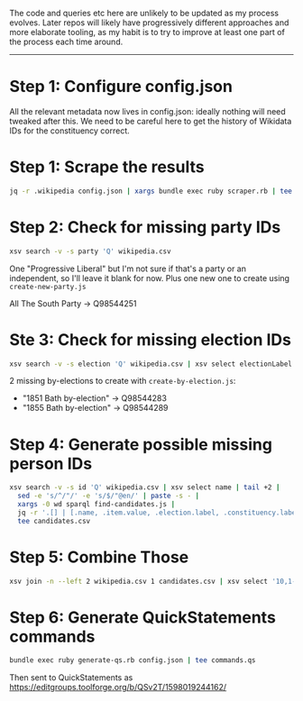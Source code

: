 
The code and queries etc here are unlikely to be updated as my process
evolves. Later repos will likely have progressively different approaches
and more elaborate tooling, as my habit is to try to improve at least
one part of the process each time around.

---------

Step 1: Configure config.json
=============================

All the relevant metadata now lives in config.json: ideally nothing will
need tweaked after this. We need to be careful here to get the history
of Wikidata IDs for the constituency correct.

Step 1: Scrape the results
==========================

```sh
jq -r .wikipedia config.json | xargs bundle exec ruby scraper.rb | tee wikipedia.csv
```

Step 2: Check for missing party IDs
===================================

```sh
xsv search -v -s party 'Q' wikipedia.csv
```

One "Progressive Liberal" but I'm not sure if that's a party or an
independent, so I'll leave it blank for now. Plus one new one to create
using `create-new-party.js`


All The South Party -> Q98544251

Ste 3: Check for missing election IDs
=====================================

```sh
xsv search -v -s election 'Q' wikipedia.csv | xsv select electionLabel | uniq
```

2 missing by-elections to create with `create-by-election.js`:

* "1851 Bath by-election" -> Q98544283
* "1855 Bath by-election" -> Q98544289

Step 4: Generate possible missing person IDs
============================================

```sh
xsv search -v -s id 'Q' wikipedia.csv | xsv select name | tail +2 |
  sed -e 's/^/"/' -e 's/$/"@en/' | paste -s - |
  xargs -0 wd sparql find-candidates.js |
  jq -r '.[] | [.name, .item.value, .election.label, .constituency.label, .party.label] | @csv' |
  tee candidates.csv
```

Step 5: Combine Those
=====================

```sh
xsv join -n --left 2 wikipedia.csv 1 candidates.csv | xsv select '10,1-8' | sed $'1i\\\nfoundid' | tee combo.csv
```

Step 6: Generate QuickStatements commands
=========================================

```sh
bundle exec ruby generate-qs.rb config.json | tee commands.qs
```

Then sent to QuickStatements as https://editgroups.toolforge.org/b/QSv2T/1598019244162/
